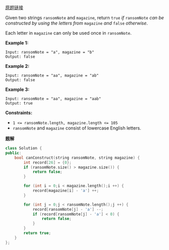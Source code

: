 [原题链接](https://leetcode.cn/problems/ransom-note/description/)

Given two strings `ransomNote` and `magazine`, return `true` *if* `ransomNote` *can be constructed by using the letters from* `magazine` *and* `false` *otherwise*.

Each letter in `magazine` can only be used once in `ransomNote`.

 

**Example 1:**

```
Input: ransomNote = "a", magazine = "b"
Output: false
```

**Example 2:**

```
Input: ransomNote = "aa", magazine = "ab"
Output: false
```

**Example 3:**

```
Input: ransomNote = "aa", magazine = "aab"
Output: true
```

 

**Constraints:**

- `1 <= ransomNote.length, magazine.length <= 105`
- `ransomNote` and `magazine` consist of lowercase English letters.



**题解**

```c++
class Solution {
public:
    bool canConstruct(string ransomNote, string magazine) {
        int record[26] = {0};
        if (ransomNote.size() > magazine.size()) {
            return false;
        }

        for (int i = 0;i < magazine.length();i ++) {
            record[magazine[i] - 'a'] ++;
        }

        for (int j = 0;j < ransomNote.length();j ++) {
            record[ransomNote[j] - 'a'] --;
            if (record[ransomNote[j] - 'a'] < 0) {
                return false;
            }
        }
        return true;
    }
};
```

